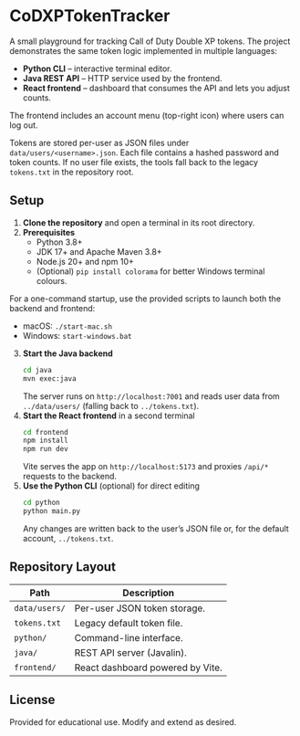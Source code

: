 # CoDXPTokenTracker

A small playground for tracking Call of Duty Double XP tokens. The project demonstrates the same token logic implemented in multiple languages:

- **Python CLI** – interactive terminal editor.
- **Java REST API** – HTTP service used by the frontend.
- **React frontend** – dashboard that consumes the API and lets you adjust counts.

The frontend includes an account menu (top-right icon) where users can log out.

Tokens are stored per-user as JSON files under `data/users/<username>.json`. Each file contains a hashed password and token counts. If no user file exists, the tools fall back to the legacy `tokens.txt` in the repository root.

## Setup

1. **Clone the repository** and open a terminal in its root directory.
2. **Prerequisites**
   - Python 3.8+
   - JDK 17+ and Apache Maven 3.8+
   - Node.js 20+ and npm 10+
   - (Optional) `pip install colorama` for better Windows terminal colours.

For a one-command startup, use the provided scripts to launch both the backend and frontend:

- macOS: `./start-mac.sh`
- Windows: `start-windows.bat`

3. **Start the Java backend**
   ```bash
   cd java
   mvn exec:java
   ```
   The server runs on `http://localhost:7001` and reads user data from `../data/users/` (falling back to `../tokens.txt`).
4. **Start the React frontend** in a second terminal
   ```bash
   cd frontend
   npm install
   npm run dev
   ```
   Vite serves the app on `http://localhost:5173` and proxies `/api/*` requests to the backend.
5. **Use the Python CLI** (optional) for direct editing
   ```bash
   cd python
   python main.py
   ```
   Any changes are written back to the user’s JSON file or, for the default account, `../tokens.txt`.

## Repository Layout

| Path       | Description                     |
|------------|---------------------------------|
| `data/users/` | Per-user JSON token storage. |
| `tokens.txt` | Legacy default token file.    |
| `python/`  | Command-line interface.         |
| `java/`    | REST API server (Javalin).      |
| `frontend/`| React dashboard powered by Vite.|

## License

Provided for educational use. Modify and extend as desired.
